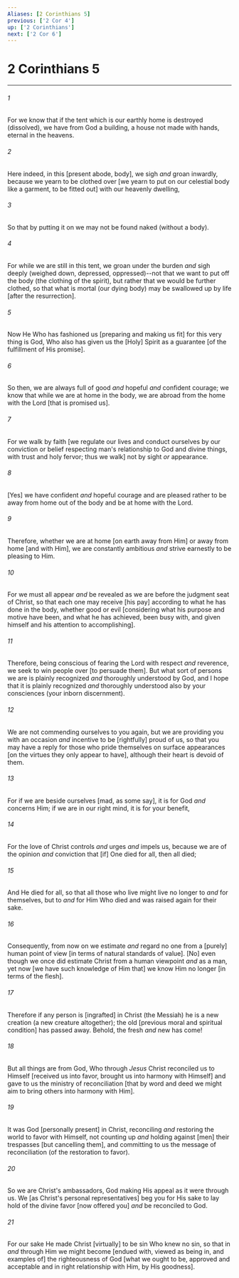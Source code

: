 ```yaml
---
Aliases: [2 Corinthians 5]
previous: ['2 Cor 4']
up: ['2 Corinthians']
next: ['2 Cor 6']
---
```

# 2 Corinthians 5

***


###### 1 


For we know that if the tent which is our earthly home is destroyed (dissolved), we have from God a building, a house not made with hands, eternal in the heavens. 


###### 2 


Here indeed, in this [present abode, body], we sigh _and_ groan inwardly, because we yearn to be clothed over [we yearn to put on our celestial body like a garment, to be fitted out] with our heavenly dwelling, 


###### 3 


So that by putting it on we may not be found naked (without a body). 


###### 4 


For while we are still in this tent, we groan under the burden _and_ sigh deeply (weighed down, depressed, oppressed)--not that we want to put off the body (the clothing of the spirit), but rather that we would be further clothed, so that what is mortal (our dying body) may be swallowed up by life [after the resurrection]. 


###### 5 


Now He Who has fashioned us [preparing and making us fit] for this very thing is God, Who also has given us the [Holy] Spirit as a guarantee [of the fulfillment of His promise]. 


###### 6 


So then, we are always full of good _and_ hopeful _and_ confident courage; we know that while we are at home in the body, we are abroad from the home with the Lord [that is promised us]. 


###### 7 


For we walk by faith [we regulate our lives and conduct ourselves by our conviction or belief respecting man's relationship to God and divine things, with trust and holy fervor; thus we walk] not by sight _or_ appearance. 


###### 8 


[Yes] we have confident _and_ hopeful courage and are pleased rather to be away from home out of the body and be at home with the Lord. 


###### 9 


Therefore, whether we are at home [on earth away from Him] or away from home [and with Him], we are constantly ambitious _and_ strive earnestly to be pleasing to Him. 


###### 10 


For we must all appear _and_ be revealed as we are before the judgment seat of Christ, so that each one may receive [his pay] according to what he has done in the body, whether good or evil [considering what his purpose and motive have been, and what he has achieved, been busy with, and given himself and his attention to accomplishing]. 


###### 11 


Therefore, being conscious of fearing the Lord with respect _and_ reverence, we seek to win people over [to persuade them]. But what sort of persons we are is plainly recognized _and_ thoroughly understood by God, and I hope that it is plainly recognized _and_ thoroughly understood also by your consciences (your inborn discernment). 


###### 12 


We are not commending ourselves to you again, but we are providing you with an occasion _and_ incentive to be [rightfully] proud of us, so that you may have a reply for those who pride themselves on surface appearances [on the virtues they only appear to have], although their heart is devoid of them. 


###### 13 


For if we are beside ourselves [mad, as some say], it is for God _and_ concerns Him; if we are in our right mind, it is for your benefit, 


###### 14 


For the love of Christ controls _and_ urges _and_ impels us, because we are of the opinion _and_ conviction that [if] One died for all, then all died; 


###### 15 


And He died for all, so that all those who live might live no longer to _and_ for themselves, but to _and_ for Him Who died and was raised again for their sake. 


###### 16 


Consequently, from now on we estimate _and_ regard no one from a [purely] human point of view [in terms of natural standards of value]. [No] even though we once did estimate Christ from a human viewpoint _and_ as a man, yet now [we have such knowledge of Him that] we know Him no longer [in terms of the flesh]. 


###### 17 


Therefore if any person is [ingrafted] in Christ (the Messiah) he is a new creation (a new creature altogether); the old [previous moral and spiritual condition] has passed away. Behold, the fresh _and_ new has come! 


###### 18 


But all things are from God, Who through _Jesus_ Christ reconciled us to Himself [received us into favor, brought us into harmony with Himself] and gave to us the ministry of reconciliation [that by word and deed we might aim to bring others into harmony with Him]. 


###### 19 


It was God [personally present] in Christ, reconciling _and_ restoring the world to favor with Himself, not counting up _and_ holding against [men] their trespasses [but cancelling them], and committing to us the message of reconciliation (of the restoration to favor). 


###### 20 


So we are Christ's ambassadors, God making His appeal as it were through us. We [as Christ's personal representatives] beg you for His sake to lay hold of the divine favor [now offered you] _and_ be reconciled to God. 


###### 21 


For our sake He made Christ [virtually] to be sin Who knew no sin, so that in _and_ through Him we might become [endued with, viewed as being in, and examples of] the righteousness of God [what we ought to be, approved and acceptable and in right relationship with Him, by His goodness].

